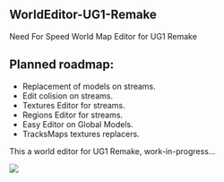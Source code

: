 ## WorldEditor-UG1-Remake
Need For Speed World Map Editor for UG1 Remake

## Planned roadmap:
- Replacement of models on streams.
- Edit colision on streams.
- Textures Editor for streams.
- Regions Editor for streams.
- Easy Editor on Global Models.
- TracksMaps textures replacers.

This a world editor for UG1 Remake,
work-in-progress...

![](https://cdn.discordapp.com/attachments/1126071490677325865/1129758650198671380/NF-1.png)

